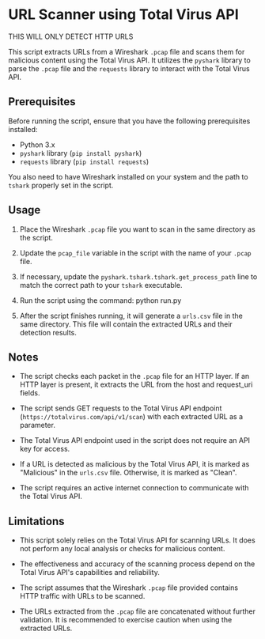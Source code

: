 # URL Scanner using Total Virus API

THIS WILL ONLY DETECT HTTP URLS

This script extracts URLs from a Wireshark `.pcap` file and scans them for malicious content using the Total Virus API. It utilizes the `pyshark` library to parse the `.pcap` file and the `requests` library to interact with the Total Virus API.

## Prerequisites

Before running the script, ensure that you have the following prerequisites installed:

- Python 3.x
- `pyshark` library (`pip install pyshark`)
- `requests` library (`pip install requests`)

You also need to have Wireshark installed on your system and the path to `tshark` properly set in the script.

## Usage

1. Place the Wireshark `.pcap` file you want to scan in the same directory as the script.

2. Update the `pcap_file` variable in the script with the name of your `.pcap` file.

3. If necessary, update the `pyshark.tshark.tshark.get_process_path` line to match the correct path to your `tshark` executable.

4. Run the script using the command: python run.py


5. After the script finishes running, it will generate a `urls.csv` file in the same directory. This file will contain the extracted URLs and their detection results.

## Notes

- The script checks each packet in the `.pcap` file for an HTTP layer. If an HTTP layer is present, it extracts the URL from the host and request_uri fields.

- The script sends GET requests to the Total Virus API endpoint (`https://totalvirus.com/api/v1/scan`) with each extracted URL as a parameter.

- The Total Virus API endpoint used in the script does not require an API key for access.

- If a URL is detected as malicious by the Total Virus API, it is marked as "Malicious" in the `urls.csv` file. Otherwise, it is marked as "Clean".

- The script requires an active internet connection to communicate with the Total Virus API.

## Limitations

- This script solely relies on the Total Virus API for scanning URLs. It does not perform any local analysis or checks for malicious content.

- The effectiveness and accuracy of the scanning process depend on the Total Virus API's capabilities and reliability.

- The script assumes that the Wireshark `.pcap` file provided contains HTTP traffic with URLs to be scanned.

- The URLs extracted from the `.pcap` file are concatenated without further validation. It is recommended to exercise caution when using the extracted URLs.

